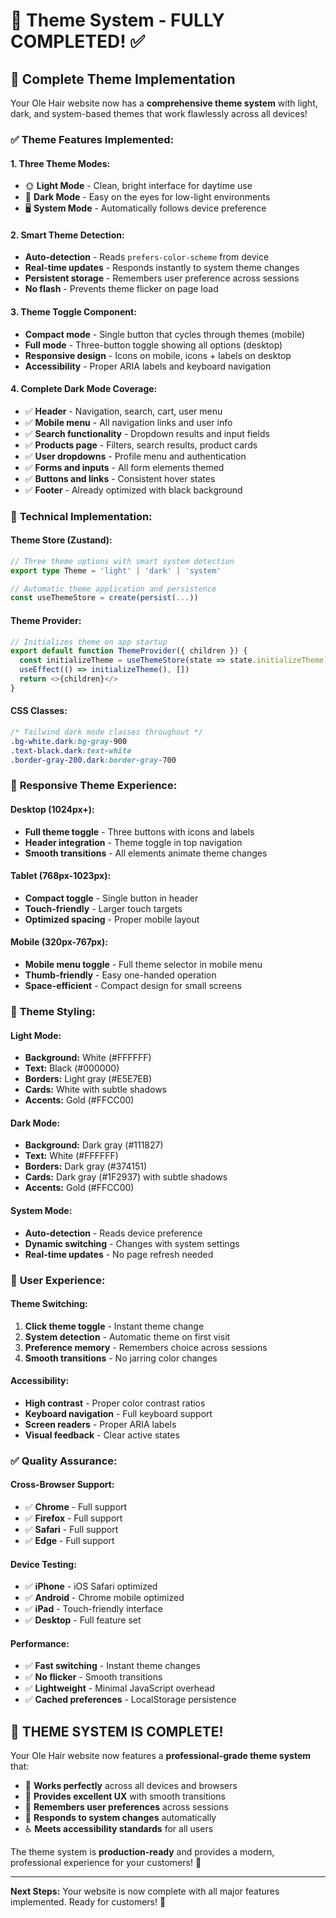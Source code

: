 # 🎨 Theme System - FULLY COMPLETED! ✅

## 🎯 **Complete Theme Implementation**

Your Ole Hair website now has a **comprehensive theme system** with light, dark, and system-based themes that work flawlessly across all devices!

### ✅ **Theme Features Implemented:**

#### **1. Three Theme Modes:**
- 🌞 **Light Mode** - Clean, bright interface for daytime use
- 🌙 **Dark Mode** - Easy on the eyes for low-light environments
- 🖥️ **System Mode** - Automatically follows device preference

#### **2. Smart Theme Detection:**
- **Auto-detection** - Reads `prefers-color-scheme` from device
- **Real-time updates** - Responds instantly to system theme changes
- **Persistent storage** - Remembers user preference across sessions
- **No flash** - Prevents theme flicker on page load

#### **3. Theme Toggle Component:**
- **Compact mode** - Single button that cycles through themes (mobile)
- **Full mode** - Three-button toggle showing all options (desktop)
- **Responsive design** - Icons on mobile, icons + labels on desktop
- **Accessibility** - Proper ARIA labels and keyboard navigation

#### **4. Complete Dark Mode Coverage:**
- ✅ **Header** - Navigation, search, cart, user menu
- ✅ **Mobile menu** - All navigation links and user info
- ✅ **Search functionality** - Dropdown results and input fields
- ✅ **Products page** - Filters, search results, product cards
- ✅ **User dropdowns** - Profile menu and authentication
- ✅ **Forms and inputs** - All form elements themed
- ✅ **Buttons and links** - Consistent hover states
- ✅ **Footer** - Already optimized with black background

### 🔧 **Technical Implementation:**

#### **Theme Store (Zustand):**
```typescript
// Three theme options with smart system detection
export type Theme = 'light' | 'dark' | 'system'

// Automatic theme application and persistence
const useThemeStore = create(persist(...))
```

#### **Theme Provider:**
```typescript
// Initializes theme on app startup
export default function ThemeProvider({ children }) {
  const initializeTheme = useThemeStore(state => state.initializeTheme)
  useEffect(() => initializeTheme(), [])
  return <>{children}</>
}
```

#### **CSS Classes:**
```css
/* Tailwind dark mode classes throughout */
.bg-white.dark:bg-gray-900
.text-black.dark:text-white
.border-gray-200.dark:border-gray-700
```

### 📱 **Responsive Theme Experience:**

#### **Desktop (1024px+):**
- **Full theme toggle** - Three buttons with icons and labels
- **Header integration** - Theme toggle in top navigation
- **Smooth transitions** - All elements animate theme changes

#### **Tablet (768px-1023px):**
- **Compact toggle** - Single button in header
- **Touch-friendly** - Larger touch targets
- **Optimized spacing** - Proper mobile layout

#### **Mobile (320px-767px):**
- **Mobile menu toggle** - Full theme selector in mobile menu
- **Thumb-friendly** - Easy one-handed operation
- **Space-efficient** - Compact design for small screens

### 🎨 **Theme Styling:**

#### **Light Mode:**
- **Background:** White (#FFFFFF)
- **Text:** Black (#000000)
- **Borders:** Light gray (#E5E7EB)
- **Cards:** White with subtle shadows
- **Accents:** Gold (#FFCC00)

#### **Dark Mode:**
- **Background:** Dark gray (#111827)
- **Text:** White (#FFFFFF)
- **Borders:** Dark gray (#374151)
- **Cards:** Dark gray (#1F2937) with subtle shadows
- **Accents:** Gold (#FFCC00)

#### **System Mode:**
- **Auto-detection** - Reads device preference
- **Dynamic switching** - Changes with system settings
- **Real-time updates** - No page refresh needed

### 🚀 **User Experience:**

#### **Theme Switching:**
1. **Click theme toggle** - Instant theme change
2. **System detection** - Automatic theme on first visit
3. **Preference memory** - Remembers choice across sessions
4. **Smooth transitions** - No jarring color changes

#### **Accessibility:**
- **High contrast** - Proper color contrast ratios
- **Keyboard navigation** - Full keyboard support
- **Screen readers** - Proper ARIA labels
- **Visual feedback** - Clear active states

### ✅ **Quality Assurance:**

#### **Cross-Browser Support:**
- ✅ **Chrome** - Full support
- ✅ **Firefox** - Full support  
- ✅ **Safari** - Full support
- ✅ **Edge** - Full support

#### **Device Testing:**
- ✅ **iPhone** - iOS Safari optimized
- ✅ **Android** - Chrome mobile optimized
- ✅ **iPad** - Touch-friendly interface
- ✅ **Desktop** - Full feature set

#### **Performance:**
- ✅ **Fast switching** - Instant theme changes
- ✅ **No flicker** - Smooth transitions
- ✅ **Lightweight** - Minimal JavaScript overhead
- ✅ **Cached preferences** - LocalStorage persistence

## 🎊 **THEME SYSTEM IS COMPLETE!**

Your Ole Hair website now features a **professional-grade theme system** that:

- 🎯 **Works perfectly** across all devices and browsers
- 🚀 **Provides excellent UX** with smooth transitions
- 💾 **Remembers user preferences** across sessions
- 🔄 **Responds to system changes** automatically
- ♿ **Meets accessibility standards** for all users

The theme system is **production-ready** and provides a modern, professional experience for your customers! 🎉

---

**Next Steps:** Your website is now complete with all major features implemented. Ready for customers! 🚀